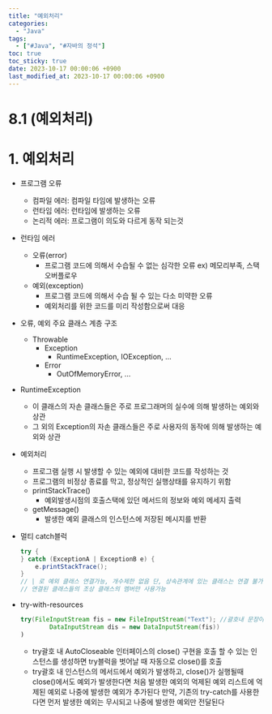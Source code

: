 ```yaml
---
title: "예외처리"
categories:
  - "Java"
tags:
  - ["#Java", "#자바의 정석"]
toc: true
toc_sticky: true
date: 2023-10-17 00:00:06 +0900
last_modified_at: 2023-10-17 00:00:06 +0900
---
```

# 8.1 (예외처리)

# 1. 예외처리

- 프로그램 오류
    - 컴파일 에러: 컴파일 타임에 발생하는 오류
    - 런타임 에러: 런타임에 발생하는 오류
    - 논리적 에러: 프로그램이 의도와 다르게 동작 되는것
- 런타임 에러
    - 오류(error)
        - 프로그램 코드에 의해서 수습될 수 없는 심각한 오류
        ex) 메모리부족, 스택 오버플로우
    - 예외(exception)
        - 프로그램 코드에 의해서 수습 될 수 있는 다소 미약한 오류
        - 예외처리를 위한 코드를 미리 작성함으로써 대응
- 오류, 예외 주요 클래스 계층 구조
    - Throwable
        - Exception
            - RuntimeException, IOException, …
        - Error
            - OutOfMemoryError, …
- RuntimeException
    - 이 클래스의 자손 클래스들은 주로 프로그래머의 실수에 의해 발생하는 예외와 상관
    - 그 외의 Exception의 자손 클래스들은 주로 사용자의 동작에 의해 발생하는 예외와 상관
- 예외처리
    - 프로그램 실행 시 발생할 수 있는 예외에 대비한 코드를 작성하는 것
    - 프로그램의 비정상 종료를 막고, 정상적인 실행상태를 유지하기 위함
    - printStackTrace()
        - 예외발생시점의 호출스택에 있던 메서드의 정보와 예외  메세지 출력
    - getMessage()
        - 발생한 예외 클래스의 인스턴스에 저장된 메시지를 반환
- 멀티 catch블럭
    
    ```java
    try {
    } catch (ExceptionA | ExceptionB e) {
    	e.printStackTrace();
    }
    // | 로 예외 클래스 연결가능, 개수제한 없음 단, 상속관계에 있는 클래스는 연결 불가
    // 연결된 클래스들의 조상 클래스의 멤버만 사용가능
    ```
    
- try-with-resources
    
    ```java
    try(FileInputStream fis = new FileInputStream("Text"); //괄호내 문장이 복수면 ;로구분
    		DataInputStream dis = new DataInputStream(fis))
    )
    ```
    
    - try괄호 내 AutoCloseable 인터페이스의 close() 구현을 호출 할 수 있는 인스턴스를 생성하면 try블럭을 벗어날 때 자동으로 close()를 호출
    - try괄호 내 인스턴스의 메서드에서 예외가 발생하고, close()가 실행될때 close()에서도 예외가 발생한다면 처음 발생한 예외의 억제된 예외 리스트에 억제된 예외로 나중에 발생한 예외가 추가된다 만약, 기존의 try-catch를 사용한다면 먼저 발생한 예외는 무시되고 나중에 발생한 예외만 전달된다